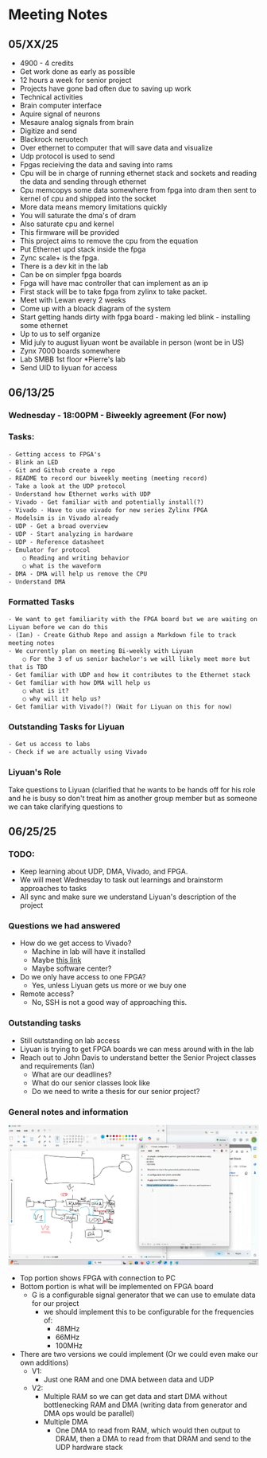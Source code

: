 # Meeting Notes
## 05/XX/25
- 4900 - 4 credits
- Get work done as early as possible
- 12 hours a week for senior project
- Projects have gone bad often due to saving up work
- Technical activities
- Brain computer interface
- Aquire signal of neurons
- Mesaure analog signals from brain
- Digitize and send
- Blackrock neruotech
- Over ethernet to computer that will save data and visualize
- Udp protocol is used to send
- Fpgas recieiving the data and saving into rams
- Cpu will be in charge of running ethernet stack and sockets and reading the data and sending through ethernet
- Cpu memcopys some data somewhere from fpga into dram then sent to kernel of cpu and shipped into the socket
- More data means memory limitations quickly
- You will saturate the dma's of dram
- Also saturate cpu and kernel
- This firmware will be provided
- This project aims to remove the cpu from the equation
- Put Ethernet upd stack inside the fpga
- Zync scale+ is the fpga.
- There is a dev kit in the lab
- Can be  on simpler fpga boards
- Fpga will have mac controller that can implement as an ip
- First stack will be to take fpga from zylinx to take packet.
- Meet with Lewan every 2 weeks
- Come up with a bloack diagram of the system
- Start getting hands dirty with fpga board - making led blink - installing some ethernet
- Up to us to self organize
- Mid july to august liyuan wont be available in person (wont be in US)
- Zynx 7000 boards somewhere
- Lab SMBB 1st floor *Pierre's lab
- Send UID to liyuan for access

## 06/13/25

### Wednesday - 18:00PM - Biweekly agreement (For now)

### Tasks:
	- Getting access to FPGA's 
	- Blink an LED
	- Git and Github create a repo
	- README to record our biweekly meeting (meeting record)
	- Take a look at the UDP protocol
	- Understand how Ethernet works with UDP
	- Vivado - Get familiar with and potentially install(?)
	- Vivado - Have to use vivado for new series Zylinx FPGA
	- Modelsim is in Vivado already
	- UDP - Get a broad overview
	- UDP - Start analyzing in hardware
	- UDP - Reference datasheet
	- Emulator for protocol
		○ Reading and writing behavior
		○ what is the waveform
	- DMA - DMA will help us remove the CPU
	- Understand DMA

### Formatted Tasks
	- We want to get familiarity with the FPGA board but we are waiting on Liyuan before we can do this
	- (Ian) - Create Github Repo and assign a Markdown file to track meeting notes
	- We currently plan on meeting Bi-weekly with Liyuan
		○ For the 3 of us senior bachelor's we will likely meet more but that is TBD
	- Get familiar with UDP and how it contributes to the Ethernet stack
	- Get familiar with how DMA will help us
		○ what is it?
		○ why will it help us?
  	- Get familiar with Vivado(?) (Wait for Liyuan on this for now)
	
### Outstanding Tasks for Liyuan
	- Get us access to labs
	- Check if we are actually using Vivado


### Liyuan's Role
Take questions to Liyuan (clarified that he wants to be hands off for his role and he is busy so don't treat him as another group member but as someone we can take clarifying questions to

## 06/25/25

### TODO:
- Keep learning about UDP, DMA, Vivado, and FPGA.
- We will meet Wednesday to task out learnings and brainstorm approaches to tasks
- All sync and make sure we understand Liyuan's description of the project

### Questions we had answered
- How do we get access to Vivado?
  - Machine in lab will have it installed
  - Maybe [this link](https://adaptivesupport.amd.com/s/question/0D52E00006hpaP5SAI/to-download-vivado-for-students-for-educational-purpose?language=en_US)
  - Maybe software center?
- Do we only have access to one FPGA?
  - Yes, unless Liyuan gets us more or we buy one
- Remote access?
  - No, SSH is not a good way of approaching this.
  
### Outstanding tasks
- Still outstanding on lab access
- Liyuan is trying to get FPGA boards we can mess around with in the lab
- Reach out to John Davis to understand better the Senior Project classes and requirements (Ian)
  - What are our deadlines?
  - What do our senior classes look like
  - Do we need to write a thesis for our senior project?

### General notes and information
![FPGADiagram.png](resources/media/FPGADiagram.png)
- Top portion shows FPGA with connection to PC
- Bottom portion is what will be implemented on FPGA board
  - G is a configurable signal generator that we can use to emulate data for our project
    - we should implement this to be configurable for the frequencies of:
      - 48MHz
      - 66MHz
      - 100MHz
- There are two versions we could implement (Or we could even make our own additions)
  - V1:
    - Just one RAM and one DMA between data and UDP
  - V2:
    - Multiple RAM so we can get data and start DMA without bottlenecking RAM and DMA (writing data from generator and DMA ops would be parallel)
    - Multiple DMA
      - One DMA to read from RAM, which would then output to DRAM, then a DMA to read from that DRAM and send to the UDP hardware stack

